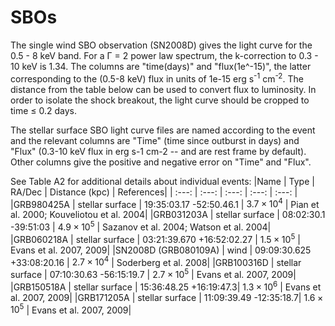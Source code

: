 # SBOs

The single wind SBO observation (SN2008D) gives the light curve for the 0.5 - 8 keV band. For a Γ = 2 power law spectrum, the k-correction to 0.3 - 10 keV is 1.34. The columns are "time(days)" and "flux(1e^-15)", the latter corresponding to the (0.5-8 keV) flux in units of 1e-15 erg s<sup>-1</sup> cm<sup>-2</sup>. The distance from the table below can be used to convert flux to luminosity. In order to isolate the shock breakout, the light curve should be cropped to time ≤ 0.2 days.

The stellar surface SBO light curve files are named according to the event and the relevant columns are "Time" (time since outburst in days) and "Flux" (0.3-10 keV flux in erg s-1 cm-2 -- and are rest frame by default). Other columns give the positive and negative error on "Time" and "Flux".

See Table A2 for additional details about individual events:
|Name | Type | RA/Dec | Distance (kpc) | References|
| :---: | :---: | :---: | :---: | :---: |
|GRB980425A | stellar surface | 19:35:03.17 -52:50.46.1 | $3.7\times10^4$ | Pian et al. 2000; Kouveliotou et al. 2004|
|GRB031203A | stellar surface | 08:02:30.1 -39:51:03 | $4.9\times10^5$ | Sazanov et al. 2004; Watson et al. 2004|
|GRB060218A | stellar surface | 03:21:39.670 +16:52:02.27 | $1.5 \times10^5$ | Evans et al. 2007, 2009|
|SN2008D (GRB080109A) | wind | 09:09:30.625 +33:08:20.16 | $2.7 \times 10^4$ | Soderberg et al. 2008|
|GRB100316D | stellar surface | 07:10:30.63 -56:15:19.7 | $2.7\times10^5$ | Evans et al. 2007, 2009|
|GRB150518A | stellar surface | 15:36:48.25 +16:19:47.3| $1.3\times10^6$ | Evans et al. 2007, 2009|
|GRB171205A | stellar surface | 11:09:39.49 -12:35:18.7| $1.6\times10^5$ | Evans et al. 2007, 2009|
